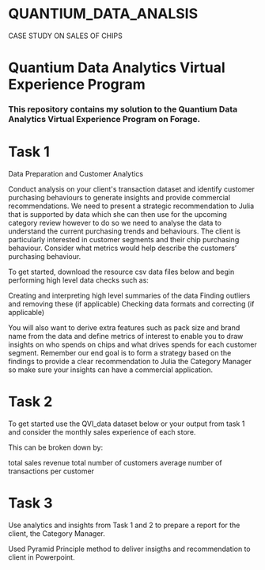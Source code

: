 # QUANTIUM_DATA_ANALSIS
CASE STUDY ON SALES OF CHIPS

# Quantium Data Analytics Virtual Experience Program
### This repository contains my solution to the Quantium Data Analytics Virtual Experience Program on Forage.

# Task 1
Data Preparation and Customer Analytics

Conduct analysis on your client's transaction dataset and identify customer purchasing behaviours to generate insights and provide commercial recommendations.
We need to present a strategic recommendation to Julia that is supported by data which she can then use for the upcoming category review however to do so we need to analyse the data to understand the current purchasing trends and behaviours. The client is particularly interested in customer segments and their chip purchasing behaviour. Consider what metrics would help describe the customers’ purchasing behaviour.  

To get started, download the resource csv data files below and begin performing high level data checks such as:

Creating and interpreting high level summaries of the data
Finding outliers and removing these (if applicable)
Checking data formats and correcting (if applicable)

You will also want to derive extra features such as pack size and brand name from the data and define metrics of interest to enable you to draw insights on who spends on chips and what drives spends for each customer segment. Remember our end goal is to form a strategy based on the findings to provide a clear recommendation to Julia the Category Manager so make sure your insights can have a commercial application.


# Task 2



To get started use the QVI_data dataset below or your output from task 1 and consider the monthly sales experience of each store. 



This can be broken down by:

total sales revenue
total number of customers
average number of transactions per customer


# Task 3


Use analytics and insights from Task 1 and 2 to prepare a report for the client, the Category Manager.

Used Pyramid Principle method to deliver insigths and recommendation to client in Powerpoint.
